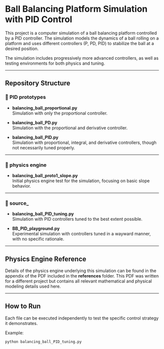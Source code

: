 # Ball Balancing Platform Simulation with PID Control

This project is a computer simulation of a ball balancing platform controlled by a PID controller. The simulation models the dynamics of a ball rolling on a platform and uses different controllers (P, PD, PID) to stabilize the ball at a desired position.

The simulation includes progressively more advanced controllers, as well as testing environments for both physics and tuning.

---

## Repository Structure

### 📂 PID prototypes
- **balancing_ball_proportional.py**  
  Simulation with only the proportional controller.

- **balancing_ball_PD.py**  
  Simulation with the proportional and derivative controller.

- **balancing_ball_PID.py**  
  Simulation with proportional, integral, and derivative controllers, though not necessarily tuned properly.

---

### 📂 physics engine
- **balancing_ball_proto1_slope.py**  
  Initial physics engine test for the simulation, focusing on basic slope behavior.

---

### 📂 source_
- **balancing_ball_PID_tuning.py**  
  Simulation with PID controllers tuned to the best extent possible.

- **BB_PID_playground.py**  
  Experimental simulation with controllers tuned in a wayward manner, with no specific rationale.

---

## Physics Engine Reference

Details of the physics engine underlying this simulation can be found in the appendix of the PDF included in the **references** folder. This PDF was written for a different project but contains all relevant mathematical and physical modeling details used here.

---

## How to Run

Each file can be executed independently to test the specific control strategy it demonstrates.

Example:
```bash
python balancing_ball_PID_tuning.py
